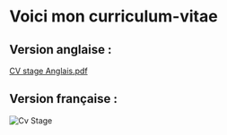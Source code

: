 # Voici mon curriculum-vitae

## Version anglaise :
[CV stage Anglais.pdf](https://github.com/Timothe12/Curriculum-Vitae/files/14056443/CV.stage.Anglais.pdf)

## Version française :
![Cv Stage](https://github.com/Timothe12/Curriculum-Vitae/assets/128182775/ce01247e-c50a-4111-86a7-24d073c7bb0f)
